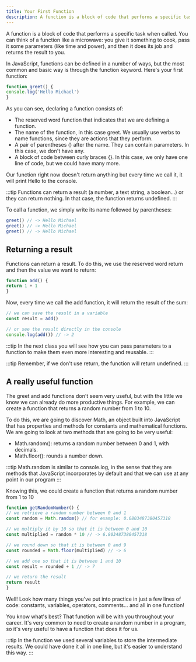 ```yaml
---
title: Your First Function
description: A function is a block of code that performs a specific task when called.
---
```


A function is a block of code that performs a specific task when called. You can think of a function like a microwave: you give it something to cook, pass it some parameters (like time and power), and then it does its job and returns the result to you.

In JavaScript, functions can be defined in a number of ways, but the most common and basic way is through the function keyword. Here's your first function:

``` js title="Function Syntax"
function greet() {
console.log('Hello Michael')
}
```
As you can see, declaring a function consists of:

- The reserved word function that indicates that we are defining a function.
- The name of the function, in this case greet. We usually use verbs to name functions, since they are actions that they perform.
- A pair of parentheses () after the name. They can contain parameters. In this case, we don't have any.
- A block of code between curly braces {}. In this case, we only have one line of code, but we could have many more.

Our function right now doesn't return anything but every time we call it, it will print Hello to the console.

:::tip
Functions can return a result (a number, a text string, a boolean...) or they can return nothing. In that case, the function returns undefined.
:::

To call a function, we simply write its name followed by parentheses:
``` js title="Call a Function"
greet() // -> Hello Michael
greet() // -> Hello Michael
greet() // -> Hello Michael
```

## Returning a result

Functions can return a result. To do this, we use the reserved word return and then the value we want to return:

``` js title="Return a result"
function add() {
return 1 + 1
}
```
Now, every time we call the add function, it will return the result of the sum:

``` js title="Return a result"
// we can save the result in a variable
const result = add()

// or see the result directly in the console
console.log(add()) // -> 2
```
:::tip
In the next class you will see how you can pass parameters to a function to make them even more interesting and reusable.
:::

:::tip
Remember, if we don't use return, the function will return undefined.
:::

## A really useful function
The greet and add functions don't seem very useful, but with the little we know we can already do more productive things. For example, we can create a function that returns a random number from 1 to 10.

To do this, we are going to discover Math, an object built into JavaScript that has properties and methods for constants and mathematical functions. We are going to look at two methods that are going to be very useful:

- Math.random(): returns a random number between 0 and 1, with decimals.
- Math.floor(): rounds a number down.

:::tip
Math.random is similar to console.log, in the sense that they are methods that JavaScript incorporates by default and that we can use at any point in our program
:::

Knowing this, we could create a function that returns a random number from 1 to 10

``` js title="Function Example"
function getRandomNumber() {
// we retrieve a random number between 0 and 1
const random = Math.random() // for example: 0.6803487380457318

// we multiply it by 10 so that it is between 0 and 10
const multiplied = random * 10 // -> 6.803487380457318

// we round down so that it is between 0 and 9
const rounded = Math.floor(multiplied) // -> 6

// we add one so that it is between 1 and 10
const result = rounded + 1 // -> 7

// we return the result
return result
}
```
Well! Look how many things you've put into practice in just a few lines of code: constants, variables, operators, comments... and all in one function!

You know what's best? That function will be with you throughout your career. It's very common to need to create a random number in a program, so it's very useful to have a function that does it for us.

:::tip
In the function we used several variables to store the intermediate results. We could have done it all in one line, but it's easier to understand this way.
:::